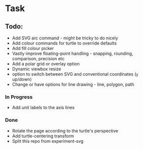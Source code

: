 Task
====




Todo:
-----

* Add SVG arc command - might be tricky to do nicely
* Add colour commands for turtle to override defaults
* Add fill colour picker
* Vastly improve floating-point handling - snapping, rounding, comparison, precision etc
* Add a polar grid or overlay option
* Dynamic viewbox resize
* option to switch between SVG and conventional coordinates (`y` up/down)
* Change or have options for line drawing - line, polygon, path


### In Progress

* Add unit labels to the axis lines



### Done

* Rotate the page according to the turtle's perspective
* Add turtle-centering transform
* Split this repo from experiment-svg


